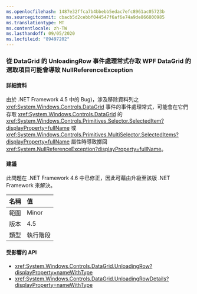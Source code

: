 ```yaml
---
ms.openlocfilehash: 1487e32ffca7b4bbebb5edac7efc8961ac05723b
ms.sourcegitcommit: cbacb5d2cebbf044547f6af6e74a9de866800985
ms.translationtype: MT
ms.contentlocale: zh-TW
ms.lasthandoff: 09/05/2020
ms.locfileid: "89497202"
---
```

### <a name="accessing-a-wpf-datagrids-selected-items-from-a-handler-of-the-datagrids-unloadingrow-event-can-cause-a-nullreferenceexception"></a>從 DataGrid 的 UnloadingRow 事件處理常式存取 WPF DataGrid 的選取項目可能會導致 NullReferenceException

#### <a name="details"></a>詳細資料

由於 .NET Framework 4.5 中的 Bug)，涉及移除資料列之 <xref:System.Windows.Controls.DataGrid> 事件的事件處理常式，可能會在它們存取 <xref:System.Windows.Controls.DataGrid> 的 <xref:System.Windows.Controls.Primitives.Selector.SelectedItem?displayProperty=fullName> 或 <xref:System.Windows.Controls.Primitives.MultiSelector.SelectedItems?displayProperty=fullName> 屬性時導致擲回 <xref:System.NullReferenceException?displayProperty=fullName>。

#### <a name="suggestion"></a>建議

此問題在 .NET Framework 4.6 中已修正，因此可藉由升級至該版 .NET Framework 來解決。

| 名稱    | 值       |
|:--------|:------------|
| 範圍   |Minor|
|版本|4.5|
|類型|執行階段|

#### <a name="affected-apis"></a>受影響的 API

- <xref:System.Windows.Controls.DataGrid.UnloadingRow?displayProperty=nameWithType>
- <xref:System.Windows.Controls.DataGrid.UnloadingRowDetails?displayProperty=nameWithType>

<!--

#### Affected APIs

- `E:System.Windows.Controls.DataGrid.UnloadingRow`
- `E:System.Windows.Controls.DataGrid.UnloadingRowDetails`

-->
